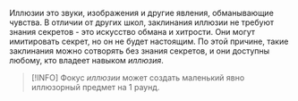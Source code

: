 
Иллюзии это звуки, изображения и другие явления, обманывающие чувства. В отличии от других школ, заклинания иллюзии не требуют знания секретов - это искусство обмана и хитрости. Они могут имитировать секрет, но он не будет настоящим. По этой причине, такие заклинания можно сотворять без знания секретов, и они доступны любому, кто владеет навыком *иллюзия*.

> [!INFO]
>  Фокус *иллюзии* может создать маленький явно иллюзорный предмет на 1 раунд.

